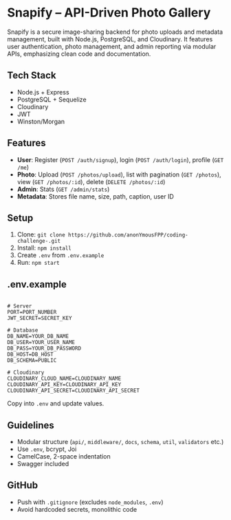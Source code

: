 # Snapify – API-Driven Photo Gallery

Snapify is a secure image-sharing backend for photo uploads and metadata management, built with Node.js, PostgreSQL, and Cloudinary. It features user authentication, photo management, and admin reporting via modular APIs, emphasizing clean code and documentation.

## Tech Stack

- Node.js + Express
- PostgreSQL + Sequelize
- Cloudinary
- JWT
- Winston/Morgan

## Features

- **User**: Register (`POST /auth/signup`), login (`POST /auth/login`), profile (`GET /me`)
- **Photo**: Upload (`POST /photos/upload`), list with pagination (`GET /photos`), view (`GET /photos/:id`), delete (`DELETE /photos/:id`)
- **Admin**: Stats (`GET /admin/stats`)
- **Metadata**: Stores file name, size, path, caption, user ID

## Setup

1. Clone: `git clone https://github.com/anonYmousFPP/coding-challenge-.git`
2. Install: `npm install`
3. Create `.env` from `.env.example`
4. Run: `npm start`

## .env.example

```plaintext

# Server
PORT=PORT_NUMBER
JWT_SECRET=SECRET_KEY

# Database
DB_NAME=YOUR_DB_NAME
DB_USER=YOUR_USER_NAME
DB_PASS=YOUR_DB_PASSWORD
DB_HOST=DB_HOST
DB_SCHEMA=PUBLIC

# Cloudinary
CLOUDINARY_CLOUD_NAME=CLOUDINARY_NAME
CLOUDINARY_API_KEY=CLOUDINARY_API_KEY
CLOUDINARY_API_SECRET=CLOUDINARY_API_SECRET
```

Copy into `.env` and update values.

## Guidelines

- Modular structure (`api/`, `middleware/`, `docs`, `schema`, `util`, `validators` etc.)
- Use `.env`, bcrypt, Joi
- CamelCase, 2-space indentation
- Swagger included

## GitHub

- Push with `.gitignore` (excludes `node_modules`, `.env`)
- Avoid hardcoded secrets, monolithic code
